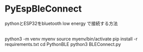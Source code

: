 # PyEspBleConnect
pythonとESP32をbluetooth low energy で接続する方法

<br>
python3 -m venv myenv
source myenv/bin/activate
pip install -r requirements.txt
cd PythonBLE 
python3 BLEConnect.py 